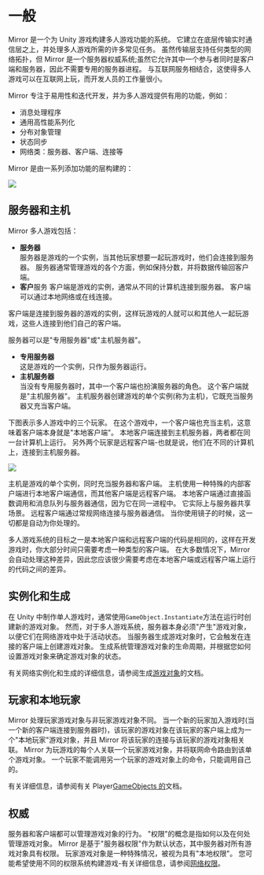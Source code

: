 # 一般

Mirror 是一个为 Unity 游戏构建多人游戏功能的系统。 它建立在底层传输实时通信层之上，并处理多人游戏所需的许多常见任务。 虽然传输层支持任何类型的网络拓扑，但 Mirror 是一个服务器权威系统;虽然它允许其中一个参与者同时是客户端和服务器，因此不需要专用的服务器进程。 与互联网服务相结合，这使得多人游戏可以在互联网上玩，而开发人员的工作量很小。

Mirror 专注于易用性和迭代开发，并为多人游戏提供有用的功能，例如：

- 消息处理程序
- 通用高性能系列化
- 分布对象管理
- 状态同步
- 网络类：服务器、客户端、连接等

Mirror 是由一系列添加功能的层构建的：

![](<../../.gitbook/assets/image (111).png>)

## 服务器和主机<a href="#server-and-host" id="server-and-host"></a>

Mirror 多人游戏包括：

- **服务器**\
  &#x20;服务器是游戏的一个实例，当其他玩家想要一起玩游戏时，他们会连接到服务器。 服务器通常管理游戏的各个方面，例如保持分数，并将数据传输回客户端。
- **客户**服务
  &#x20;客户端是游戏的实例，通常从不同的计算机连接到服务器。 客户端可以通过本地网络或在线连接。

客户端是连接到服务器的游戏的实例，这样玩游戏的人就可以和其他人一起玩游戏，这些人连接到他们自己的客户端。

服务器可以是"专用服务器"或"主机服务器"。

- **专用服务器**\
  &#x20;这是游戏的一个实例，只作为服务器运行。
- **主机服务器**\
  &#x20;当没有专用服务器时，其中一个客户端也扮演服务器的角色。 这个客户端就是"主机服务器"。 主机服务器创建游戏的单个实例(称为主机)，它既充当服务器又充当客户端。

下图表示多人游戏中的三个玩家。 在这个游戏中，一个客户端也充当主机，这意味着客户端本身就是"本地客户端"。 本地客户端连接到主机服务器，两者都在同一台计算机上运行。 另外两个玩家是远程客户端-也就是说，他们在不同的计算机上，连接到主机服务器。

![](<../../.gitbook/assets/image (86).png>)

主机是游戏的单个实例，同时充当服务器和客户端。 主机使用一种特殊的内部客户端进行本地客户端通信，而其他客户端是远程客户端。 本地客户端通过直接函数调用和消息队列与服务器通信，因为它在同一进程中。 它实际上与服务器共享场景。 远程客户端通过常规网络连接与服务器通信。 当你使用镜子的时候，这一切都是自动为你处理的。

多人游戏系统的目标之一是本地客户端和远程客户端的代码是相同的，这样在开发游戏时，你大部分时间只需要考虑一种类型的客户端。 在大多数情况下，Mirror 会自动处理这种差异，因此您应该很少需要考虑在本地客户端或远程客户端上运行的代码之间的差异。

## 实例化和生成<a href="#instantiate-and-spawn" id="instantiate-and-spawn"></a>

在 Unity 中制作单人游戏时，通常使用`GameObject.Instantiate`方法在运行时创建新的游戏对象。 然而，对于多人游戏系统，服务器本身必须"产生"游戏对象，以便它们在网络游戏中处于活动状态。 当服务器生成游戏对象时，它会触发在连接的客户端上创建游戏对象。 生成系统管理游戏对象的生命周期，并根据您如何设置游戏对象来确定游戏对象的状态。

有关网络实例化和生成的详细信息，请参阅生成[游戏对象](../guides/gameobjects/)的文档。

## 玩家和本地玩家<a href="#players-and-local-players" id="players-and-local-players"></a>

Mirror 处理玩家游戏对象与非玩家游戏对象不同。 当一个新的玩家加入游戏时(当一个新的客户端连接到服务器时)，该玩家的游戏对象在该玩家的客户端上成为一个"本地玩家"游戏对象，并且 Mirror 将该玩家的连接与该玩家的游戏对象相关联。 Mirror 为玩游戏的每个人关联一个玩家游戏对象，并将联网命令路由到该单个游戏对象。 一个玩家不能调用另一个玩家的游戏对象上的命令，只能调用自己的。

有关详细信息，请参阅有关 Player[GameObjects 的](../guides/gameobjects/)文档。

## 权威

服务器和客户端都可以管理游戏对象的行为。 "权限"的概念是指如何以及在何处管理游戏对象。 Mirror 是基于"服务器权限"作为默认状态，其中服务器对所有游戏对象具有权限。 玩家游戏对象是一种特殊情况，被视为具有"本地权限"。 您可能希望使用不同的权限系统构建游戏-有关详细信息，请参阅[网络权限](../guides/authority.md)。
